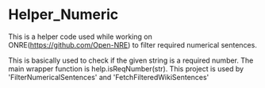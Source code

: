 # Helper_Numeric

This is a helper code used while working on ONRE(https://github.com/Open-NRE) to filter required numerical sentences.

This is basically used to check if the given string is a required number. The main wrapper function is help.isReqNumber(str). 
This project is used by 'FilterNumericalSentences' and 'FetchFilteredWikiSentences'
